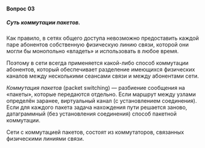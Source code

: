 #### Вопрос 03

##### Суть коммутации пакетов.

Как правило, в сетях общего доступа невозможно предоставить каждой паре абонентов собственную физическую линию связи, которой они могли бы монопольно «владеть» и использовать в любое время. 

Поэтому в сети всегда применяется какой-либо способ коммутации абонентов, который обеспечивает разделение имеющихся физических каналов между несколькими сеансами связи и между абонентами сети.

*Коммутация пакетов* (packet switching) — разбиение сообщения на «пакеты», которые передаются отдельно. Если маршрут между узлами определён заранее, виртуальный канал (с установлением соединения). Если для каждого пакета задача нахождения пути решается заново, датаграммный (без установления соединения) способ пакетной коммутации.

Сети с коммутацией пакетов, состоят из коммутаторов, связанных физическими линиями связи.